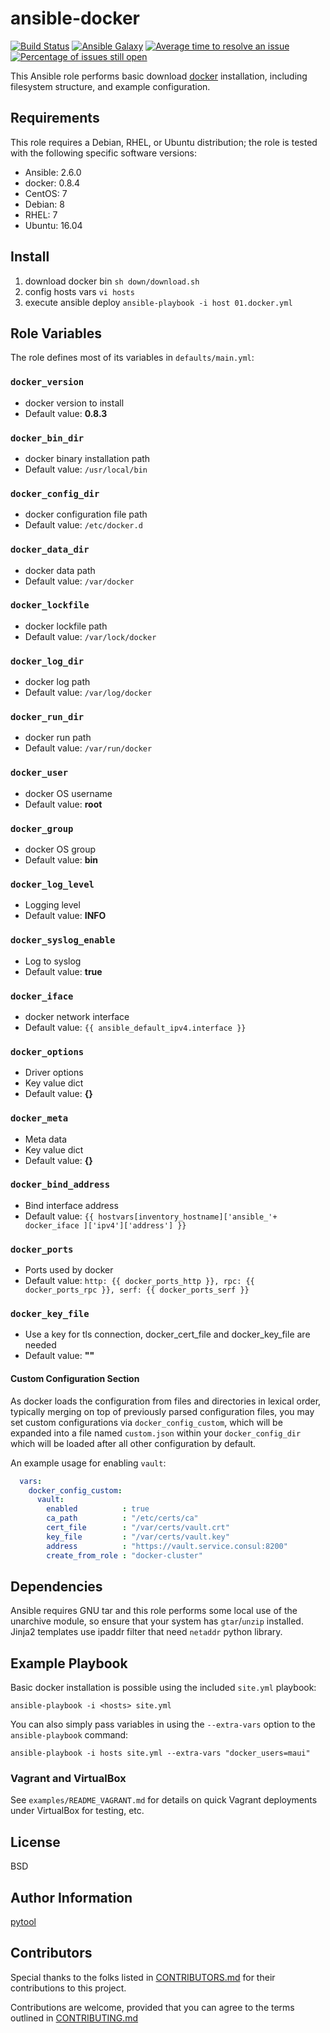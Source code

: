 # ansible-docker

[![Build Status](https://travis-ci.org/rinetd/ansible-docker.svg?branch=master)](https://travis-ci.org/rinetd/ansible-docker)
[![Ansible Galaxy](https://img.shields.io/badge/galaxy-rinetd.docker-blue.svg)](https://galaxy.ansible.com/rinetd/docker/)
[![Average time to resolve an issue](http://isitmaintained.com/badge/resolution/rinetd/ansible-docker.svg)](http://isitmaintained.com/project/rinetd/ansible-docker "Average time to resolve an issue")
[![Percentage of issues still open](http://isitmaintained.com/badge/open/rinetd/ansible-docker.svg)](http://isitmaintained.com/project/rinetd/ansible-docker "Percentage of issues still open")

This Ansible role performs basic download [docker](https://download.docker.com/linux/static/stable/x86_64/)
installation, including filesystem structure, and example configuration.

## Requirements

This role requires a Debian, RHEL, or Ubuntu distribution; the role is tested
with the following specific software versions:

* Ansible: 2.6.0
* docker: 0.8.4
* CentOS: 7
* Debian: 8
* RHEL: 7
* Ubuntu: 16.04

## Install

1. download docker bin
  `sh down/download.sh`
2. config hosts vars
  `vi hosts`
3. execute ansible deploy
  `ansible-playbook -i host 01.docker.yml `
  
## Role Variables

The role defines most of its variables in `defaults/main.yml`:

### `docker_version`

- docker version to install
- Default value: **0.8.3**


### `docker_bin_dir`

- docker binary installation path
- Default value: `/usr/local/bin`

### `docker_config_dir`

- docker configuration file path
- Default value: `/etc/docker.d`

### `docker_data_dir`

- docker data path
- Default value: `/var/docker`

### `docker_lockfile`

- docker lockfile path
- Default value: `/var/lock/docker`

### `docker_log_dir`

- docker log path
- Default value: `/var/log/docker`

### `docker_run_dir`

- docker run path
- Default value: `/var/run/docker`

### `docker_user`

- docker OS username
- Default value: **root**

### `docker_group`

- docker OS group
- Default value: **bin**

### `docker_log_level`

- Logging level
- Default value: **INFO**

### `docker_syslog_enable`

- Log to syslog
- Default value: **true**

### `docker_iface`

- docker network interface
- Default value: `{{ ansible_default_ipv4.interface }}`

### `docker_options`

- Driver options
- Key value dict
- Default value: **{}**

### `docker_meta`

- Meta data
- Key value dict
- Default value: **{}**

### `docker_bind_address`

- Bind interface address
- Default value: `{{ hostvars[inventory_hostname]['ansible_'+ docker_iface ]['ipv4']['address'] }}` 

### `docker_ports`

- Ports used by docker
- Default value: `http: {{ docker_ports_http }}, rpc: {{ docker_ports_rpc }}, serf: {{ docker_ports_serf }}`

### `docker_key_file`

- Use a key for tls connection, docker_cert_file and docker_key_file are needed
- Default value: **""**

#### Custom Configuration Section

As docker loads the configuration from files and directories in lexical order,
typically merging on top of previously parsed configuration files, you may set
custom configurations via `docker_config_custom`, which will be expanded into a file named `custom.json` within your `docker_config_dir` which will
be loaded after all other configuration by default.

An example usage for enabling `vault`:

```yaml
  vars:
    docker_config_custom:
      vault:
        enabled          : true
        ca_path          : "/etc/certs/ca"
        cert_file        : "/var/certs/vault.crt"
        key_file         : "/var/certs/vault.key"
        address          : "https://vault.service.consul:8200"
        create_from_role : "docker-cluster"
```

## Dependencies

Ansible requires GNU tar and this role performs some local use of the
unarchive module, so ensure that your system has `gtar`/`unzip` installed.
Jinja2 templates use ipaddr filter that need `netaddr` python library.

## Example Playbook

Basic docker installation is possible using the included `site.yml` playbook:

```
ansible-playbook -i <hosts> site.yml
```

You can also simply pass variables in using the `--extra-vars` option to the
`ansible-playbook` command:

```
ansible-playbook -i hosts site.yml --extra-vars "docker_users=maui"
```

### Vagrant and VirtualBox

See `examples/README_VAGRANT.md` for details on quick Vagrant deployments
under VirtualBox for testing, etc.

## License

BSD

## Author Information

[pytool](http://blog.pytool.com)

## Contributors

Special thanks to the folks listed in [CONTRIBUTORS.md](https://github.com/rinetd/ansible-docker/blob/master/CONTRIBUTORS.md) for their
contributions to this project.

Contributions are welcome, provided that you can agree to the terms outlined
in [CONTRIBUTING.md](https://github.com/rinetd/ansible-docker/blob/master/CONTRIBUTING.md)
